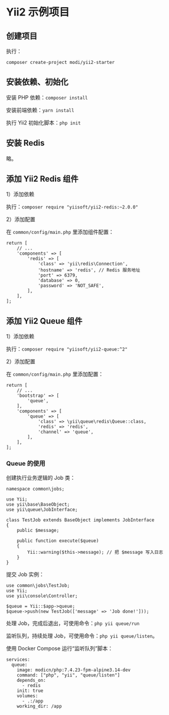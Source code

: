 # Yii2 示例项目

## 创建项目

执行：

    composer create-project modi/yii2-starter

## 安装依赖、初始化

安装 PHP 依赖：`composer install`

安装前端依赖：`yarn install`

执行 Yii2 初始化脚本：`php init`

## 安装 Redis

略。

## 添加 Yii2 Redis 组件

1）添加依赖

执行：`composer require "yiisoft/yii2-redis:~2.0.0"`

2）添加配置

在 `common/config/main.php` 里添加组件配置：

    return [
        // ...
        'components' => [
            'redis' => [
                'class' => 'yii\redis\Connection',
                'hostname' => 'redis', // Redis 服务地址
                'port' => 6379,
                'database' => 0,
                'password' => 'NOT_SAFE',
            ],
        ],
    ];

## 添加 Yii2 Queue 组件

1）添加依赖

执行：`composer require "yiisoft/yii2-queue:^2"`

2）添加配置

在 `common/config/main.php` 里添加配置：

    return [
        // ...
        'bootstrap' => [
            'queue',
        ],
        'components' => [
            'queue' => [
                'class' => \yii\queue\redis\Queue::class,
                'redis' => 'redis',
                'channel' => 'queue',
            ],
        ],
    ];

### Queue 的使用

创建执行业务逻辑的 Job 类：

```
namespace common\jobs;

use Yii;
use yii\base\BaseObject;
use yii\queue\JobInterface;

class TestJob extends BaseObject implements JobInterface
{
    public $message;

    public function execute($queue)
    {
        Yii::warning($this->message); // 把 $message 写入日志
    }
}
```

提交 Job 实例：

```
use common\jobs\TestJob;
use Yii;
use yii\console\Controller;

$queue = Yii::$app->queue;
$queue->push(new TestJob(['message' => 'Job done!']));
```

处理 Job，完成后退出，可使用命令：`php yii queue/run`

监听队列，持续处理 Job，可使用命令：`php yii queue/listen`。

使用 Docker Compose 运行“监听队列”脚本：

```
services:
  queue:
    image: modicn/php:7.4.23-fpm-alpine3.14-dev
    command: ["php", "yii", "queue/listen"]
    depends_on:
      - redis
    init: true
    volumes:
      - .:/app
    working_dir: /app
```
